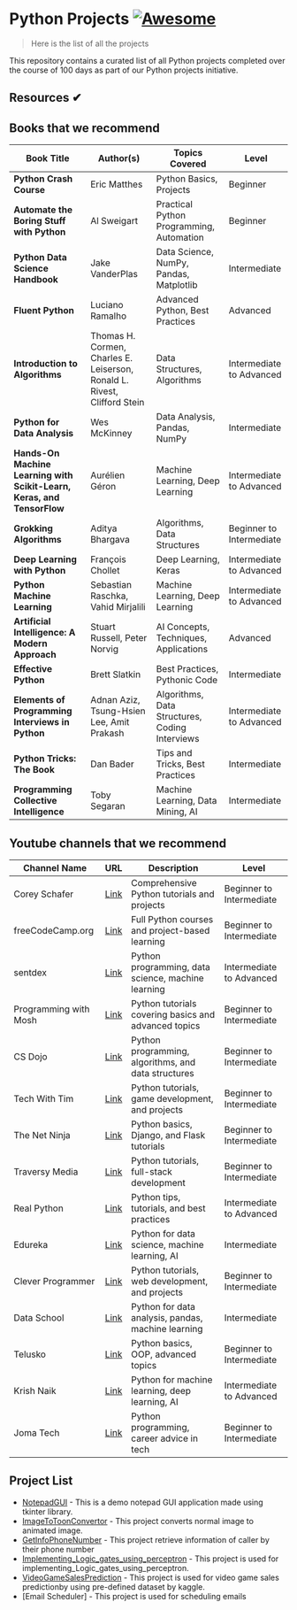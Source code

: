 # Python Projects [![Awesome](https://cdn.jsdelivr.net/gh/sindresorhus/awesome@d7305f38d29fed78fa85652e3a63e154dd8e8829/media/badge.svg)](https://github.com/sindresorhus/awesome#readme)
> Here is the list of all the projects

This repository contains a curated list of all Python projects completed over the course of 100 days as part of our Python projects initiative.

## Resources ✔
## Books that we recommend

| Book Title                                       | Author(s)                        | Topics Covered                            | Level          |
|--------------------------------------------------|----------------------------------|-------------------------------------------|----------------|
| **Python Crash Course**                          | Eric Matthes                     | Python Basics, Projects                   | Beginner       |
| **Automate the Boring Stuff with Python**        | Al Sweigart                      | Practical Python Programming, Automation  | Beginner       |
| **Python Data Science Handbook**                 | Jake VanderPlas                  | Data Science, NumPy, Pandas, Matplotlib   | Intermediate   |
| **Fluent Python**                                | Luciano Ramalho                  | Advanced Python, Best Practices           | Advanced       |
| **Introduction to Algorithms**                   | Thomas H. Cormen, Charles E. Leiserson, Ronald L. Rivest, Clifford Stein | Data Structures, Algorithms | Intermediate to Advanced |
| **Python for Data Analysis**                     | Wes McKinney                     | Data Analysis, Pandas, NumPy              | Intermediate   |
| **Hands-On Machine Learning with Scikit-Learn, Keras, and TensorFlow** | Aurélien Géron                  | Machine Learning, Deep Learning           | Intermediate to Advanced |
| **Grokking Algorithms**                          | Aditya Bhargava                  | Algorithms, Data Structures               | Beginner to Intermediate |
| **Deep Learning with Python**                    | François Chollet                 | Deep Learning, Keras                      | Intermediate to Advanced |
| **Python Machine Learning**                      | Sebastian Raschka, Vahid Mirjalili | Machine Learning, Deep Learning           | Intermediate to Advanced |
| **Artificial Intelligence: A Modern Approach**   | Stuart Russell, Peter Norvig     | AI Concepts, Techniques, Applications     | Advanced       |
| **Effective Python**                             | Brett Slatkin                    | Best Practices, Pythonic Code             | Intermediate   |
| **Elements of Programming Interviews in Python** | Adnan Aziz, Tsung-Hsien Lee, Amit Prakash | Algorithms, Data Structures, Coding Interviews | Intermediate to Advanced |
| **Python Tricks: The Book**                      | Dan Bader                        | Tips and Tricks, Best Practices           | Intermediate   |
| **Programming Collective Intelligence**          | Toby Segaran                     | Machine Learning, Data Mining, AI         | Intermediate   |

## Youtube channels that we recommend 

| Channel Name             | URL                                      | Description                                            | Level          |
|--------------------------|------------------------------------------|--------------------------------------------------------|----------------|
| Corey Schafer            | [Link](https://www.youtube.com/c/CoreySchafer) | Comprehensive Python tutorials and projects            | Beginner to Intermediate |
| freeCodeCamp.org         | [Link](https://www.youtube.com/c/Freecodecamp) | Full Python courses and project-based learning         | Beginner to Intermediate |
| sentdex                  | [Link](https://www.youtube.com/c/sentdex) | Python programming, data science, machine learning     | Intermediate to Advanced |
| Programming with Mosh    | [Link](https://www.youtube.com/c/programmingwithmosh) | Python tutorials covering basics and advanced topics   | Beginner to Intermediate |
| CS Dojo                  | [Link](https://www.youtube.com/c/CSDojo)  | Python programming, algorithms, and data structures    | Beginner to Intermediate |
| Tech With Tim            | [Link](https://www.youtube.com/c/TechWithTim) | Python tutorials, game development, and projects       | Beginner to Intermediate |
| The Net Ninja            | [Link](https://www.youtube.com/c/TheNetNinja) | Python basics, Django, and Flask tutorials             | Beginner to Intermediate |
| Traversy Media           | [Link](https://www.youtube.com/c/TraversyMedia) | Python tutorials, full-stack development               | Beginner to Intermediate |
| Real Python              | [Link](https://www.youtube.com/c/realpython) | Python tips, tutorials, and best practices             | Intermediate to Advanced |
| Edureka                  | [Link](https://www.youtube.com/c/edurekaIN) | Python for data science, machine learning, AI          | Intermediate   |
| Clever Programmer        | [Link](https://www.youtube.com/c/CleverProgrammer) | Python tutorials, web development, and projects        | Beginner to Intermediate |
| Data School              | [Link](https://www.youtube.com/c/DataSchool) | Python for data analysis, pandas, machine learning     | Intermediate   |
| Telusko                  | [Link](https://www.youtube.com/c/Telusko) | Python basics, OOP, advanced topics                    | Beginner to Intermediate |
| Krish Naik               | [Link](https://www.youtube.com/c/KrishNaik) | Python for machine learning, deep learning, AI         | Intermediate to Advanced |
| Joma Tech                | [Link](https://www.youtube.com/c/JomaOppa) | Python programming, career advice in tech              | Beginner to Intermediate |

## Project List 

- [NotepadGUI](https://github.com/ekasnh/Python-Projects/tree/main/NotepadGUI) - This is a demo notepad GUI application made using tkinter library.
- [ImageToToonConvertor](https://github.com/ekasnh/Python-Projects/tree/main/ImagetoToonConvertor) - This project converts normal image to animated image.
- [GetInfoPhoneNumber](https://github.com/ekasnh/Python-Projects/tree/main/GetInfoPhoneNumber) - This project retrieve information of caller by their phone number
- [Implementing_Logic_gates_using_perceptron](https://github.com/ekasnh/Python-Projects/blob/main/implementing_logic_gates_using_perceptron.py) - This project is used for implementing_Logic_gates_using_perceptron.
- [VideoGameSalesPrediction](https://github.com/ekasnh/Python-Projects/tree/main/video%20game%20prediction) - This project is used for video game sales predictionby using pre-defined dataset by kaggle.
- [Email Scheduler] - This project is used for scheduling emails
